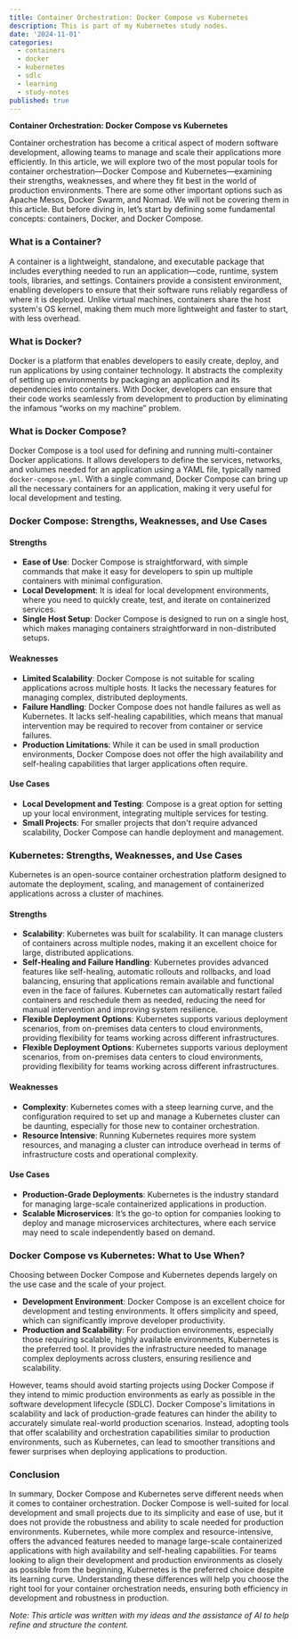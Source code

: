 ```yaml
---
title: Container Orchestration: Docker Compose vs Kubernetes
description: This is part of my Kubernetes study nodes.
date: '2024-11-01'
categories:
  - containers
  - docker
  - kubernetes
  - sdlc
  - learning
  - study-notes
published: true
---
```


**Container Orchestration: Docker Compose vs Kubernetes**

Container orchestration has become a critical aspect of modern software development, allowing teams to manage and scale their applications more efficiently. In this article, we will explore two of the most popular tools for container orchestration—Docker Compose and Kubernetes—examining their strengths, weaknesses, and where they fit best in the world of production environments. There are some other important options such as Apache Mesos, Docker Swarm, and Nomad. We will not be covering them in this article. But before diving in, let’s start by defining some fundamental concepts: containers, Docker, and Docker Compose.

### What is a Container?
A container is a lightweight, standalone, and executable package that includes everything needed to run an application—code, runtime, system tools, libraries, and settings. Containers provide a consistent environment, enabling developers to ensure that their software runs reliably regardless of where it is deployed. Unlike virtual machines, containers share the host system's OS kernel, making them much more lightweight and faster to start, with less overhead.

### What is Docker?
Docker is a platform that enables developers to easily create, deploy, and run applications by using container technology. It abstracts the complexity of setting up environments by packaging an application and its dependencies into containers. With Docker, developers can ensure that their code works seamlessly from development to production by eliminating the infamous “works on my machine” problem.

### What is Docker Compose?
Docker Compose is a tool used for defining and running multi-container Docker applications. It allows developers to define the services, networks, and volumes needed for an application using a YAML file, typically named `docker-compose.yml`. With a single command, Docker Compose can bring up all the necessary containers for an application, making it very useful for local development and testing.

### Docker Compose: Strengths, Weaknesses, and Use Cases
#### **Strengths**
- **Ease of Use**: Docker Compose is straightforward, with simple commands that make it easy for developers to spin up multiple containers with minimal configuration.
- **Local Development**: It is ideal for local development environments, where you need to quickly create, test, and iterate on containerized services.
- **Single Host Setup**: Docker Compose is designed to run on a single host, which makes managing containers straightforward in non-distributed setups.

#### **Weaknesses**
- **Limited Scalability**: Docker Compose is not suitable for scaling applications across multiple hosts. It lacks the necessary features for managing complex, distributed deployments.
- **Failure Handling**: Docker Compose does not handle failures as well as Kubernetes. It lacks self-healing capabilities, which means that manual intervention may be required to recover from container or service failures.
- **Production Limitations**: While it can be used in small production environments, Docker Compose does not offer the high availability and self-healing capabilities that larger applications often require.

#### **Use Cases**
- **Local Development and Testing**: Compose is a great option for setting up your local environment, integrating multiple services for testing.
- **Small Projects**: For smaller projects that don't require advanced scalability, Docker Compose can handle deployment and management.

### Kubernetes: Strengths, Weaknesses, and Use Cases
Kubernetes is an open-source container orchestration platform designed to automate the deployment, scaling, and management of containerized applications across a cluster of machines.

#### **Strengths**
- **Scalability**: Kubernetes was built for scalability. It can manage clusters of containers across multiple nodes, making it an excellent choice for large, distributed applications.
- **Self-Healing and Failure Handling**: Kubernetes provides advanced features like self-healing, automatic rollouts and rollbacks, and load balancing, ensuring that applications remain available and functional even in the face of failures. Kubernetes can automatically restart failed containers and reschedule them as needed, reducing the need for manual intervention and improving system resilience.
- **Flexible Deployment Options**: Kubernetes supports various deployment scenarios, from on-premises data centers to cloud environments, providing flexibility for teams working across different infrastructures.
- **Flexible Deployment Options**: Kubernetes supports various deployment scenarios, from on-premises data centers to cloud environments, providing flexibility for teams working across different infrastructures.

#### **Weaknesses**
- **Complexity**: Kubernetes comes with a steep learning curve, and the configuration required to set up and manage a Kubernetes cluster can be daunting, especially for those new to container orchestration.
- **Resource Intensive**: Running Kubernetes requires more system resources, and managing a cluster can introduce overhead in terms of infrastructure costs and operational complexity.

#### **Use Cases**
- **Production-Grade Deployments**: Kubernetes is the industry standard for managing large-scale containerized applications in production.
- **Scalable Microservices**: It’s the go-to option for companies looking to deploy and manage microservices architectures, where each service may need to scale independently based on demand.

### Docker Compose vs Kubernetes: What to Use When?
Choosing between Docker Compose and Kubernetes depends largely on the use case and the scale of your project.
- **Development Environment**: Docker Compose is an excellent choice for development and testing environments. It offers simplicity and speed, which can significantly improve developer productivity.
- **Production and Scalability**: For production environments, especially those requiring scalable, highly available environments, Kubernetes is the preferred tool. It provides the infrastructure needed to manage complex deployments across clusters, ensuring resilience and scalability.

However, teams should avoid starting projects using Docker Compose if they intend to mimic production environments as early as possible in the software development lifecycle (SDLC). Docker Compose's limitations in scalability and lack of production-grade features can hinder the ability to accurately simulate real-world production scenarios. Instead, adopting tools that offer scalability and orchestration capabilities similar to production environments, such as Kubernetes, can lead to smoother transitions and fewer surprises when deploying applications to production.

### Conclusion
In summary, Docker Compose and Kubernetes serve different needs when it comes to container orchestration. Docker Compose is well-suited for local development and small projects due to its simplicity and ease of use, but it does not provide the robustness and ability to scale needed for production environments. Kubernetes, while more complex and resource-intensive, offers the advanced features needed to manage large-scale containerized applications with high availability and self-healing capabilities. For teams looking to align their development and production environments as closely as possible from the beginning, Kubernetes is the preferred choice despite its learning curve. Understanding these differences will help you choose the right tool for your container orchestration needs, ensuring both efficiency in development and robustness in production.

*Note: This article was written with my ideas and the assistance of AI to help refine and structure the content.*
